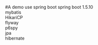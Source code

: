 #A demo use spring boot
spring boot 1.5.10 <br>
mybatis <br>
HikariCP <br>
flyway <br>
p6spy <br>
jpa <br>
hibernate <br>